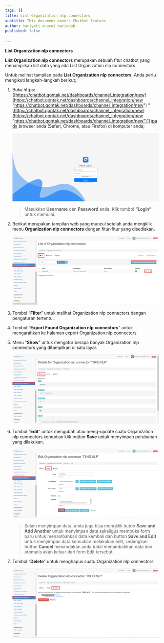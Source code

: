 ```yaml
---
tags: []
title: List Organization nlp connectors
subtitle: This document covers Chatbot feature
author: hariyati suarni nurindah
published: false

---
```

**List Organization nlp connectors**

**List Organization nlp connectors** merupakan sebuah fitur chatbot yang menampilkan list data yang ada List Organization nlp connectors

Untuk melihat tampilan pada **List Organization nlp connectors**, Anda perlu mengikuti langkah-langkah berikut;

1. Buka https: ([https://chatbot.qontak.net/dashboards/channel_integration/new](https://chatbot.qontak.net/dashboards/channel_integration/new "https://chatbot.qontak.net/dashboards/channel_integration/new") "[https://chatbot.qontak.net/dashboards/channel_integration/new](https://chatbot.qontak.net/dashboards/channel_integration/new "https://chatbot.qontak.net/dashboards/channel_integration/new")"))pada browser anda (Safari, Chrome, atau Firefox) di komputer anda;

   ![](/uploads/channell.PNG)

   > Masukkan **Username** dan **Password** anda. Klik tombol **“Login”** untuk memulai.
2. Berikut merupakan tampilan web yang muncul setelah anda mengklik menu **Organization nlp connectors** dengan fitur-fitur yang disediakan.

   ![](/uploads/organization-nlp-update1.PNG)
3. Tombol “**Filter**” untuk melihat Organization nlp connectors dengan pengaturan tertentu.
4. Tombol “**Export Found Organization nlp connectors**” untuk mengarahkan ke halaman export Organization nlp connectors
5. Menu “**Show**” untuk mengatur berapa banyak Organization nlp connectors yang ditampilkan di satu layar.

   ![](/uploads/organization-nlp-update2.PNG)
6. Tombol “**Edit**” untuk mengubah atau meng-update suatu Organization nlp connectors kemudian klik button **Save** untuk menyimpan perubahan yang dilakukan.

   ![](/uploads/organization-nlp-update3.PNG)

   > Selain menyimpan data, anda juga bisa mengklik buton **Save and Add Another** untuk menyimpan data sekaligus membuka form baru untuk menambahkan data kembali dan button **Save and Edit** untuk menyimpan data kemudian melakukan edit, sedangkan button **Cancel** menandakan anda batal menambahkan data dan otomatis akan keluar dari form Edit tersebut.
7. Tombol “**Delete**” untuk menghapus suatu Organization nlp connectors

   ![](/uploads/organization-nlp-update4.PNG)